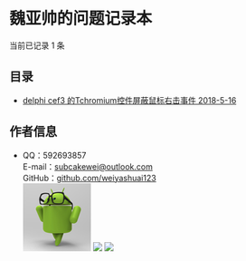 # 魏亚帅的问题记录本
当前已记录 1 条
## 目录
* [delphi cef3 的Tchromium控件屏蔽鼠标右击事件 2018-5-16](https://github.com/weiyashuai123/myNoteBook/blob/master/md_files/2018-5-16%20Tchromium%E6%8E%A7%E4%BB%B6%E5%B1%8F%E8%94%BD%E9%BC%A0%E6%A0%87%E5%8F%B3%E5%87%BB%E4%BA%8B%E4%BB%B6%20%E2%80%94%E2%80%94delphi.md)
## 作者信息
* QQ：592693857</br>
 E-mail：subcakewei@outlook.com</br>
 GitHub：[github.com/weiyashuai123](https://github.com/weiyashuai123)</br>
 ![](https://github.com/weiyashuai123/Code-specification/blob/master/icon120.png)
 ![](https://github.com/weiyashuai123/TeacherAssiatant-detailed/blob/master/image/wechat.png)
 ![](https://github.com/weiyashuai123/TeacherAssiatant-detailed/blob/master/image/icon120.png)</br>

